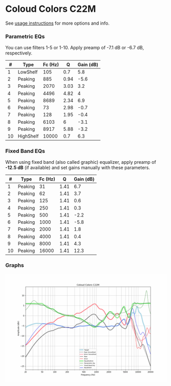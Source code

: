 # Coloud Colors C22M
See [usage instructions](https://github.com/jaakkopasanen/AutoEq#usage) for more options and info.

### Parametric EQs
You can use filters 1-5 or 1-10. Apply preamp of -7.1 dB or -6.7 dB, respectively.

|   # | Type      |   Fc (Hz) |    Q |   Gain (dB) |
|-----|-----------|-----------|------|-------------|
|   1 | LowShelf  |       105 | 0.7  |         5.8 |
|   2 | Peaking   |       885 | 0.94 |        -5.6 |
|   3 | Peaking   |      2070 | 3.03 |         3.2 |
|   4 | Peaking   |      4496 | 4.82 |         4   |
|   5 | Peaking   |      8689 | 2.34 |         6.9 |
|   6 | Peaking   |        73 | 2.98 |        -0.7 |
|   7 | Peaking   |       128 | 1.95 |        -0.4 |
|   8 | Peaking   |      6103 | 6    |        -3.1 |
|   9 | Peaking   |      8917 | 5.88 |        -3.2 |
|  10 | HighShelf |     10000 | 0.7  |         6.3 |

### Fixed Band EQs
When using fixed band (also called graphic) equalizer, apply preamp of **-12.5 dB** (if available) and set gains manually with these parameters.

|   # | Type    |   Fc (Hz) |    Q |   Gain (dB) |
|-----|---------|-----------|------|-------------|
|   1 | Peaking |        31 | 1.41 |         6.7 |
|   2 | Peaking |        62 | 1.41 |         3.7 |
|   3 | Peaking |       125 | 1.41 |         0.6 |
|   4 | Peaking |       250 | 1.41 |         0.3 |
|   5 | Peaking |       500 | 1.41 |        -2.2 |
|   6 | Peaking |      1000 | 1.41 |        -5.8 |
|   7 | Peaking |      2000 | 1.41 |         1.8 |
|   8 | Peaking |      4000 | 1.41 |         0.4 |
|   9 | Peaking |      8000 | 1.41 |         4.3 |
|  10 | Peaking |     16000 | 1.41 |        12.3 |

### Graphs
![](./Coloud%20Colors%20C22M.png)
